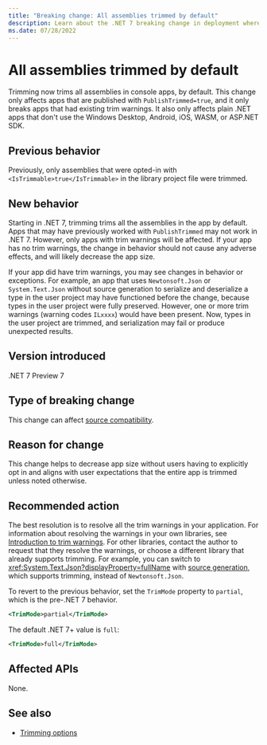 ```yaml
---
title: "Breaking change: All assemblies trimmed by default"
description: Learn about the .NET 7 breaking change in deployment where all assemblies in a console app are trimmed by default.
ms.date: 07/28/2022
---
```

# All assemblies trimmed by default

Trimming now trims all assemblies in console apps, by default. This change only affects apps that are published with `PublishTrimmed=true`, and it only breaks apps that had existing trim warnings. It also only affects plain .NET apps that don't use the Windows Desktop, Android, iOS, WASM, or ASP.NET SDK.

## Previous behavior

Previously, only assemblies that were opted-in with `<IsTrimmable>true</IsTrimmable>` in the library project file were trimmed.

## New behavior

Starting in .NET 7, trimming trims all the assemblies in the app by default. Apps that may have previously worked with `PublishTrimmed` may not work in .NET 7. However, only apps with trim warnings will be affected. If your app has no trim warnings, the change in behavior should not cause any adverse effects, and will likely decrease the app size.

If your app did have trim warnings, you may see changes in behavior or exceptions. For example, an app that uses `Newtonsoft.Json` or `System.Text.Json` without source generation to serialize and deserialize a type in the user project may have functioned before the change, because types in the user project were fully preserved. However, one or more trim warnings (warning codes `ILxxxx`) would have been present. Now, types in the user project are trimmed, and serialization may fail or produce unexpected results.

## Version introduced

.NET 7 Preview 7

## Type of breaking change

This change can affect [source compatibility](../../categories.md#source-compatibility).

## Reason for change

This change helps to decrease app size without users having to explicitly opt in and aligns with user expectations that the entire app is trimmed unless noted otherwise.

## Recommended action

The best resolution is to resolve all the trim warnings in your application. For information about resolving the warnings in your own libraries, see [Introduction to trim warnings](../../../deploying/trimming/fixing-warnings.md). For other libraries, contact the author to request that they resolve the warnings, or choose a different library that already supports trimming. For example, you can switch to <xref:System.Text.Json?displayProperty=fullName> with [source generation](../../../../standard/serialization/system-text-json-source-generation.md), which supports trimming, instead of `Newtonsoft.Json`.

To revert to the previous behavior, set the `TrimMode` property to `partial`, which is the pre-.NET 7 behavior.

```xml
<TrimMode>partial</TrimMode>
```

The default .NET 7+ value is `full`:

```xml
<TrimMode>full</TrimMode>
```

## Affected APIs

None.

## See also

- [Trimming options](../../../deploying/trimming/trimming-options.md)
